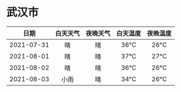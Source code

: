 # 武汉市
|日期|白天天气|夜晚天气|白天温度|夜晚温度|
|:--:|:--:|:--:|:--:|:--:|
|2021-07-31|晴|晴|36℃|26℃|
|2021-08-01|晴|晴|37℃|27℃|
|2021-08-02|晴|晴|36℃|26℃|
|2021-08-03|小雨|晴|34℃|26℃|
